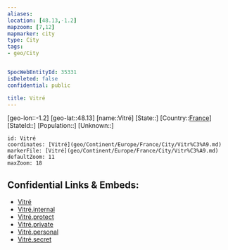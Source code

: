 ```yaml
---
aliases: 
location: [48.13,-1.2]
mapzoom: [7,12] 
mapmarker: city 
type: City
tags:
- geo/City


SpocWebEntityId: 35331
isDeleted: false
confidential: public

title: Vitré
---
```

[geo-lon::-1.2]
[geo-lat::48.13]
[name::Vitré]
[State::]
[Country::[France](geo/Continent/Europe/France.md)]
[StateId::]
[Population::]
[Unknown::]


```leaflet
id: Vitré
coordinates: [Vitré](geo/Continent/Europe/France/City/Vitr%C3%A9.md)
markerFile: [Vitré](geo/Continent/Europe/France/City/Vitr%C3%A9.md)
defaultZoom: 11 
maxZoom: 18
```


## Confidential Links & Embeds: 
- [Vitré](../../../../../../_public/geo/Continent/Europe/France/City/Vitr%C3%A9.md) 
- [Vitré.internal](../../../../../../_internal/geo/Continent/Europe/France/City/Vitr%C3%A9.internal.md) 
- [Vitré.protect](../../../../../../_protect/geo/Continent/Europe/France/City/Vitr%C3%A9.protect.md) 
- [Vitré.private](../../../../../../_private/geo/Continent/Europe/France/City/Vitr%C3%A9.private.md) 
- [Vitré.personal](../../../../../../_personal/geo/Continent/Europe/France/City/Vitr%C3%A9.personal.md) 
- [Vitré.secret](../../../../../../_secret/geo/Continent/Europe/France/City/Vitr%C3%A9.secret.md) 
